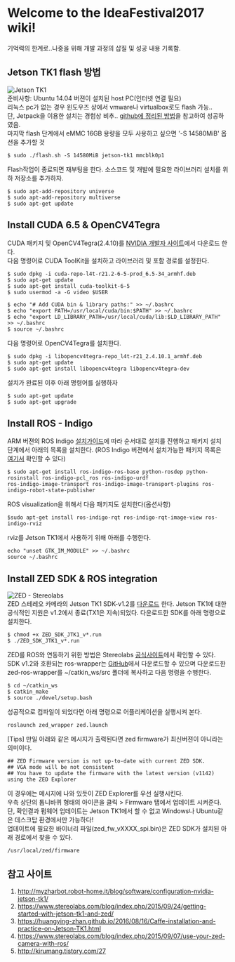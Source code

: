 # Welcome to the IdeaFestival2017 wiki!  
기억력의 한계로..나중을 위해 개발 과정의 삽질 및 성공 내용 기록함.   
## Jetson TK1 flash 방법  
![Jetson TK1](http://kr.nvidia.com/content/tegra/images/jetson/jetson-tk1.png)  
준비사항: Ubuntu 14.04 버젼이 설치된 host PC(인터넷 연결 필요)  
리눅스 pc가 없는 경우 윈도우즈 상에서 vmware나 virtualbox로도 flash 가능..  
단, Jetpack을 이용한 설치는 경험상 비추.. [github에 정리된 방법](https://gist.github.com/jetsonhacks/2717a41f7e60a3405b34)을 참고하여 성공하였음.  
마지막 flash 단계에서 eMMC 16GB 용량을 모두 사용하고 싶으면 '-S 14580MiB' 옵션을 추가할 것  

```
$ sudo ./flash.sh -S 14580MiB jetson-tk1 mmcblk0p1
```  
  
Flash작업이 종료되면 재부팅을 한다. 소스코드 및 개발에 필요한 라이브러리 설치를 위하 저장소를 추가하자.  
  
```
$ sudo apt-add-repository universe
$ sudo apt-add-repository multiverse
$ sudo apt-get update
```  

## Install CUDA 6.5 & OpenCV4Tegra
CUDA 패키지 및 OpenCV4Tegra(2.4.10)를 [NVIDIA 개발자 사이트](https://developer.nvidia.com/linux-tegra-rel-21)에서 다운로드 한다.  
다음 명령어로 CUDA ToolKit을 설치하고 라이브러리 및 포함 경로를 설정한다.  

```
$ sudo dpkg -i cuda-repo-l4t-r21.2-6-5-prod_6.5-34_armhf.deb
$ sudo apt-get update
$ sudo apt-get install cuda-toolkit-6-5
$ sudo usermod -a -G video $USER

$ echo "# Add CUDA bin & library paths:" >> ~/.bashrc
$ echo "export PATH=/usr/local/cuda/bin:$PATH" >> ~/.bashrc
$ echo "export LD_LIBRARY_PATH=/usr/local/cuda/lib:$LD_LIBRARY_PATH" >> ~/.bashrc
$ source ~/.bashrc
```  
  
다음 명령어로 OpenCV4Tegra를 설치한다.  

```
$ sudo dpkg -i libopencv4tegra-repo_l4t-r21_2.4.10.1_armhf.deb
$ sudo apt-get update
$ sudo apt-get install libopencv4tegra libopencv4tegra-dev
```  
  
설치가 완료된 이후 아래 명령어를 실행하자
```
$ sudo apt-get update  
$ sudo apt-get upgrade
```  

## Install ROS - Indigo  
ARM 버젼의 ROS Indigo [설치가이드](http://wiki.ros.org/indigo/Installation/UbuntuARM)에 따라 순서대로 설치를 진행하고 패키지 설치 단계에서 아래의 목록을 설치한다. (ROS Indigo 버젼에서 설치가능한 패키지 목록은 [여기서](http://repositories.ros.org/status_page/ros_indigo_arm.html) 확인할 수 있다)
```
$ sudo apt-get install ros-indigo-ros-base python-rosdep python-rosinstall ros-indigo-pcl_ros ros-indigo-urdf  
ros-indigo-image-transport ros-indigo-image-transport-plugins ros-indigo-robot-state-publisher
```  
  
ROS visualization을 위해서 다음 패키지도 설치한다(옵션사항)  
```
$sudo apt-get install ros-indigo-rqt ros-indigo-rqt-image-view ros-indigo-rviz
```
  
rviz를 Jetson TK1에서 사용하기 위해 아래를 수행한다.
```
echo "unset GTK_IM_MODULE" >> ~/.bashrc
source ~/.bashrc
```
   
  
  
## Install ZED SDK & ROS integration
![ZED - Stereolabs](https://www.stereolabs.com/img/product/ZED_product_main.jpg)  
ZED 스테레오 카메라의 Jetson TK1 SDK-v1.2를 [다운로드](https://www.stereolabs.com/developers/release/1.2/) 한다. Jetson TK1에 대한 공식적인 지원은 v1.2에서 종료(TX1은 지속)되었다. 다운로드한 SDK를 아래 명령으로 설치한다. 
```
$ chmod +x ZED_SDK_JTK1_v*.run
$ ./ZED_SDK_JTK1_v*.run
```  
  

ZED를 ROS와 연동하기 위한 방법은 Stereolabs [공식사이트](https://www.stereolabs.com/blog/index.php/2015/09/07/use-your-zed-camera-with-ros/)에서 확인할 수 있다.  SDK v1.2와 호환되는 ros-wrapper는 [GitHub](https://github.com/stereolabs/zed-ros-wrapper/releases/tag/v1.2.0)에서 다운로드할 수 있으며 다운로드한 zed-ros-wrapper를 ~/catkin_ws/src 폴더에 복사하고 다음 명령을 수행한다.
```
$ cd ~/catkin_ws
$ catkin_make
$ source ./devel/setup.bash
```  
  
성공적으로 컴파일이 되었다면 아래 명령으로 어플리케이션을 실행시켜 본다.  
```
roslaunch zed_wrapper zed.launch
```  
  
[Tips] 만일 아래와 같은 메시지가 출력된다면 zed firmware가 최신버젼이 아니라는 의미이다.
```
## ZED Firmware version is not up-to-date with current ZED SDK.
## VGA mode will be not consistent
## You have to update the firmware with the latest version (v1142) using the ZED Explorer
```  
  
이 경우에는 메시지에 나와 있듯이 ZED Explorer를 우선 실행시킨다.  
우측 상단의 톱니바퀴 형태의 아이콘을 클릭 > Firmware 탭에서 업데이트 시켜준다.  
단, 확인결과 펌웨어 업데이트는 Jetson TK1에서 할 수 없고 Windows나 Ubuntu같은 데스크탑 환경에서만 가능하다!  
업데이트에 필요한 바이너리 파일(zed_fw_vXXXX_spi.bin)은 ZED SDK가 설치된 아래 경로에서 찾을 수 있다.  
```
/usr/local/zed/firmware
```  


## 참고 사이트  
1. http://myzharbot.robot-home.it/blog/software/configuration-nvidia-jetson-tk1/  
2. https://www.stereolabs.com/blog/index.php/2015/09/24/getting-started-with-jetson-tk1-and-zed/
3. https://huangying-zhan.github.io/2016/08/16/Caffe-installation-and-practice-on-Jetson-TK1.html
4. https://www.stereolabs.com/blog/index.php/2015/09/07/use-your-zed-camera-with-ros/
5. http://kirumang.tistory.com/27